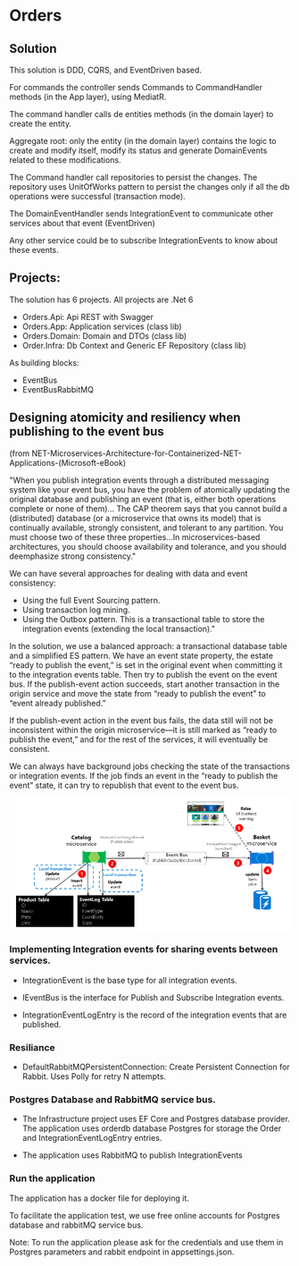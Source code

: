 # Orders

## Solution

This solution is DDD, CQRS, and EventDriven based.

For commands the controller sends Commands to CommandHandler methods (in the App layer), using MediatR.

The command handler calls de entities methods (in the domain layer) to create the entity.

Aggregate root: only the entity (in the domain layer) contains the logic to create and modify itself, modify its status and generate DomainEvents related to these modifications.

The Command handler call repositories to persist the changes. The repository uses UnitOfWorks pattern to persist the changes only if all the db operations were successful (transaction mode).

The DomainEventHandler sends IntegrationEvent to communicate other services about that event (EventDriven)

Any other service could be to subscribe IntegrationEvents to know about these events.


## Projects: 

The solution has 6 projects. All projects are .Net 6

- Orders.Api: Api REST with Swagger
- Orders.App: Application services (class lib)
- Orders.Domain: Domain and DTOs (class lib)
- Order.Infra: Db Context and Generic EF Repository (class lib)

As building blocks:
- EventBus
- EventBusRabbitMQ

## Designing atomicity and resiliency when publishing to the event bus 

(from NET-Microservices-Architecture-for-Containerized-NET-Applications-(Microsoft-eBook)

"When you publish integration events through a distributed messaging system like your event bus, you have the problem of atomically updating the original database and publishing an event (that is, either both operations complete or none of them)... The CAP theorem says that you cannot build a (distributed) database (or a microservice that owns its model) that is continually available, strongly consistent, and tolerant to any partition. You must choose two of these three properties...In microservices-based architectures, you should choose availability and tolerance, and you should deemphasize strong consistency." 

We can have several approaches for dealing with data and event consistency:
- Using the full Event Sourcing pattern.
- Using transaction log mining.
- Using the Outbox pattern. This is a transactional table to store the integration events (extending the local transaction)."

In the solution, we use a balanced approach: a transactional database table and a simplified ES pattern. We have an event state property, the estate “ready to publish the event,” is set in the original event when committing it to the integration events table. Then try to publish the event on the event bus. If the publish-event action succeeds, start another transaction in the origin service and move the state from “ready to publish the event” to “event already published.”

If the publish-event action in the event bus fails, the data still will not be inconsistent within the origin microservice—it is still marked as “ready to publish the event,” and for the rest of the services, it will eventually be consistent. 

We can always have background jobs checking the state of the transactions or integration events. If the job finds an event in the “ready to publish the event” state, it can try to republish that event to the event bus.

![Image](.\pictures\publish2.png)

### Implementing Integration events for sharing events between services.	

- IntegrationEvent is the base type for all integration events.

- IEventBus is the interface for Publish and Subscribe Integration events.

- IntegrationEventLogEntry is the record of the integration events that are published.

### Resiliance

- DefaultRabbitMQPersistentConnection:  Create Persistent Connection for Rabbit. Uses Polly for retry N attempts.

### Postgres Database and RabbitMQ service bus.

- The Infrastructure project uses EF Core and Postgres database provider. The application uses orderdb database Postgres for storage the Order and IntegrationEventLogEntry entries.

- The application uses RabbitMQ to publish IntegrationEvents

### Run the application

The application has a docker file for deploying it.

To facilitate the application test, we use free online accounts for Postgres database and rabbitMQ service bus. 

Note: To run the application please ask for the credentials and use them in Postgres parameters and rabbit endpoint in appsettings.json.
